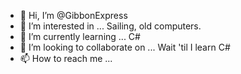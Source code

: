 - 👋 Hi, I’m @GibbonExpress
- 👀 I’m interested in ... Sailing, old computers.
- 🌱 I’m currently learning ... C#
- 💞️ I’m looking to collaborate on ... Wait 'til I learn C#
- 📫 How to reach me ...

<!---
GibbonExpress/GibbonExpress is a ✨ special ✨ repository because its `README.md` (this file) appears on your GitHub profile.
You can click the Preview link to take a look at your changes.
--->
